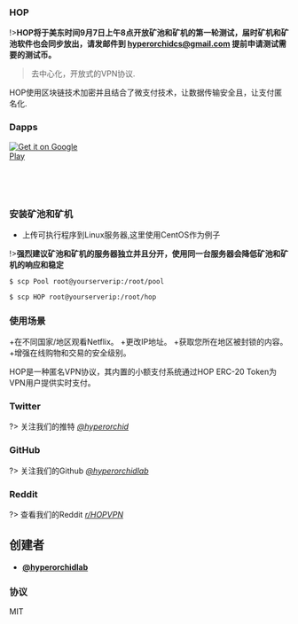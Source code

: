 ### HOP

!>**HOP将于美东时间9月7日上午8点开放矿池和矿机的第一轮测试，届时矿机和矿池软件也会同步放出，请发邮件到 hyperorchidcs@gmail.com 提前申请测试需要的测试币。**

> 去中心化，开放式的VPN协议.

HOP使用区块链技术加密并且结合了微支付技术，让数据传输安全且，让支付匿名化.


### Dapps


<a href='https://play.google.com/store/apps/details?id=com.hop.pirate&pcampaignid=pcampaignidMKT-Other-global-all-co-prtnr-py-PartBadge-Mar2515-1' style="width:135px;height:40px;display: inline-block;"><img alt='Get it on Google Play' src='https://play.google.com/intl/en_us/badges/static/images/badges/en_badge_web_generic.png'/></a>


<a href="https://apps.apple.com/us/app/%E6%B5%B7%E7%9B%97vn/id1521121265?mt=8" style="display:inline-block;overflow:hidden;background:url(https://linkmaker.itunes.apple.com/en-us/badge-lrg.svg?releaseDate=2020-07-20&kind=iossoftware&bubble=apple_music) no-repeat;width:135px;height:40px;"></a>



### 安装矿池和矿机

+ 上传可执行程序到Linux服务器,这里使用CentOS作为例子

!>**强烈建议矿池和矿机的服务器独立并且分开，使用同一台服务器会降低矿池和矿机的响应和稳定**

```console
$ scp Pool root@yourserverip:/root/pool
```

```console
$ scp HOP root@yourserverip:/root/hop
```

### 使用场景

+在不同国家/地区观看Netflix。
+更改IP地址。
+获取您所在地区被封锁的内容。
+增强在线购物和交易的安全级别。

HOP是一种匿名VPN协议，其内置的小额支付系统通过HOP ERC-20 Token为VPN用户提供实时支付。

### Twitter
?> 关注我们的推特 *[@hyperorchid ](https://twitter.com/hyperorchid)*
### GitHub
?> 关注我们的Github *[@hyperorchidlab ](https://github.com/hyperorchidlab/)*
### Reddit
?> 查看我们的Reddit *[r/HOPVPN ](https://www.reddit.com/r/HOPVPN/)*


## 创建者
- **[@hyperorchidlab](https://github.com/hyperorchidlab/)**

### 协议

MIT